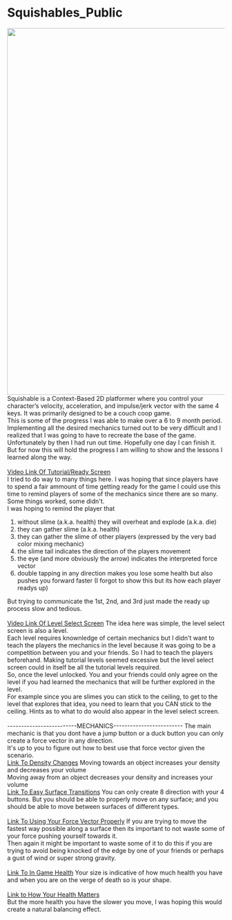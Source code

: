 # Squishables_Public
<img src="https://drive.google.com/uc?export=download&id=1nce6WdfeBdENbUeXkrklkHDqsAeati7g/view?usp=sharing" width="850px"/>
<br>
Squishable is a Context-Based 2D platformer where you control your character’s velocity, acceleration, and impulse/jerk vector with the same 4 keys. It was primarily designed to be a couch coop game.
<br>
This is some of the progress I was able to make over a 6 to 9 month period. Implementing all the desired mechanics turned out to be very difficult and I realized that I was going to have to recreate the base of the game. Unfortunately by then I had run out time. Hopefully one day I can finish it.
<br>
But for now this will hold the progress I am willing to show and the lessons I learned along the way.
<br>
<br>
<a href="https://drive.google.com/file/d/14L2p0aEoZXu6D6cgJic6okR7UKYMq-GV/view?usp=sharing">Video Link Of Tutorial/Ready Screen</a>
<br>
I tried to do way to many things here. I was hoping that since players have to spend a fair ammount of time getting ready for the game I could use this time to remind players of some of the mechanics since there are so many. Some things worked, some didn't.
<br>
I was hoping to remind the player that
<ol>
  <li>without slime (a.k.a. health) they will overheat and explode (a.k.a. die)</li>
  <li>they can gather slime (a.k.a. health)</li>
  <li>they can gather the slime of other players (expressed by the very bad color mixing mechanic)</li>
  <li>the slime tail indicates the direction of the players movement</li>
  <li>the eye (and more obviously the arrow) indicates the interpreted force vector</li>
  <li>double tapping in any direction makes you lose some health but also pushes you forward faster (I forgot to show this but its how each player readys up)</li>
</ol>
But trying to communicate the 1st, 2nd, and 3rd just made the ready up process slow and tedious.
<br>
<br>
<a href="https://drive.google.com/file/d/1nuBLRlomhLP8-J8zDp2tBDWbLVA6XTNO/view?usp=sharing">Video Link Of Level Select Screen</a>
The idea here was simple, the level select screen is also a level.
<br>
Each level requires knownledge of certain mechanics but I didn't want to teach the players the mechanics in the level because it was going to be a competition between you and your friends. So I had to teach the players beforehand. Making tutorial levels seemed excessive but the level select screen could in itself be all the tutorial levels required.
<br>
So, once the level unlocked. You and your friends could only agree on the level if you had learned the mechanics that will be further explored in the level. 
<br>
For example since you are slimes you can stick to the ceiling, to get to the level that explores that idea, you need to learn that you CAN stick to the ceiling. Hints as to what to do would also appear in the level select screen.
<br>
<br>
-------------------------MECHANICS-------------------------
The main mechanic is that you dont have a jump button or a duck button you can only create a force vector in any direction.
<br>
It's up to you to figure out how to best use that force vector given the scenario.
<br>
<a href="https://drive.google.com/file/d/122daJ87Oiq5QSQomuUQiHK27wYGqPPhb/view?usp=sharing">Link To Density Changes</a>
Moving towards an object increases your density and decreases your volume
<br>
Moving away from an object decreases your density and increases your volume
<br>
<a href="https://drive.google.com/file/d/1Yi4nZxZyUNieWoPUwPXL6RkmWPJmOBUd/view?usp=sharing">Link To Easy Surface Transitions</a>
You can only create 8 direction with your 4 buttons. But you should be able to properly move on any surface; and you should be able to move between surfaces of different types.
<br>
<br>
<a href="https://drive.google.com/file/d/15aA1vnc8OgIRAt_8WsQKU9clUQU2O3i3/view?usp=sharing">Link To Using Your Force Vector Properly</a>
If you are trying to move the fastest way possible along a surface then its important to not waste some of your force pushing yourself towards it.
<br>
Then again it might be important to waste some of it to do this if you are trying to avoid being knocked of the edge by one of your friends or perhaps a gust of wind or super strong gravity.
<br>
<br>
<a href="https://drive.google.com/file/d/11a7MEm2PmURs_FFAFDyFQdkb1VH2WWDJ/view?usp=sharing">Link To In Game Health</a>
Your size is indicative of how much health you have and when you are on the verge of death so is your shape.
<br>
<br>
<a href="https://drive.google.com/file/d/12N-icSKZJjdlLsNuFNcqQwH6KqB2Ibv6/view?usp=sharing">Link to How Your Health Matters</a>
<br>
But the more health you have the slower you move, I was hoping this would create a natural balancing effect.

